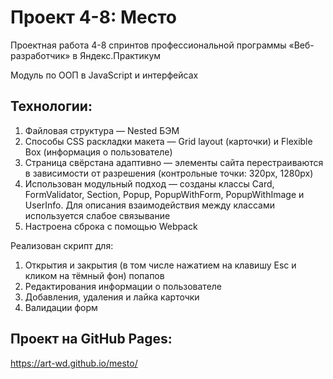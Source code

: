 # Проект 4-8: Место

Проектная работа 4-8 спринтов профессиональной программы «Веб-разработчик» в Яндекс.Практикум

Модуль по ООП в JavaScript и интерфейсах

## Технологии:

1. Файловая структура — Nested БЭМ
2. Способы CSS раскладки макета — Grid layout (карточки) и Flexible Box (информация о пользователе)
3. Страница свёрстана адаптивно — элементы сайта перестраиваются в зависимости от разрешения (контрольные точки: 320px, 1280px)
4. Использован модульный подход — созданы классы Card, FormValidator, Section, Popup, PopupWithForm, PopupWithImage и UserInfo. Для описания взаимодействия между классами используется слабое связывание
5. Настроена сброка с помощью Webpack

Реализован скрипт для:
1. Открытия и закрытия (в том числе нажатием на клавишу Esc и кликом на тёмный фон) попапов
2. Редактирования информации о пользователе
3. Добавления, удаления и лайка карточки
4. Валидации форм

## Проект на GitHub Pages:
https://art-wd.github.io/mesto/
